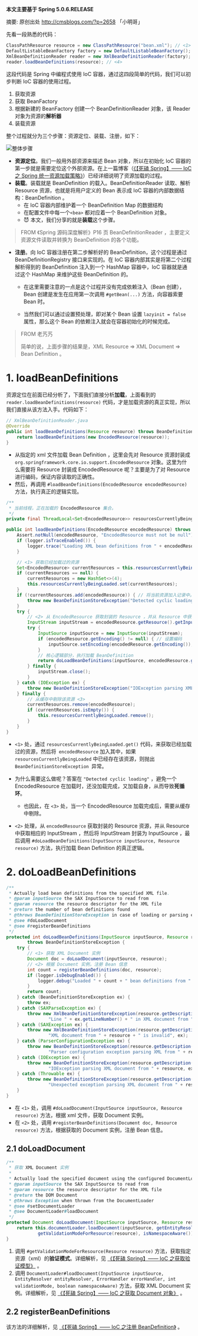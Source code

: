 **本文主要基于 Spring 5.0.6.RELEASE**

摘要: 原创出处 http://cmsblogs.com/?p=2658 「小明哥」

先看一段熟悉的代码：

```java
ClassPathResource resource = new ClassPathResource("bean.xml"); // <1>
DefaultListableBeanFactory factory = new DefaultListableBeanFactory(); // <2>
XmlBeanDefinitionReader reader = new XmlBeanDefinitionReader(factory); // <3>
reader.loadBeanDefinitions(resource); // <4>
```

这段代码是 Spring 中编程式使用 IoC 容器，通过这四段简单的代码，我们可以初步判断 IoC 容器的使用过程。

1. 获取资源
2. 获取 BeanFactory
3. 根据新建的 BeanFactory 创建一个 BeanDefinitionReader 对象，该 Reader 对象为资源的**解析器**
4. 装载资源



整个过程就分为三个步骤：资源定位、装载、注册，如下：

![整体步骤](http://static.iocoder.cn/1e395ffbda4fe58a49897854a7d72ce9)

- **资源定位**。我们一般用外部资源来描述 Bean 对象，所以在初始化 IoC 容器的第一步就是需要定位这个外部资源。在上一篇博客（[《【死磕 Spring】—— IoC 之 Spring 统一资源加载策略》](http://svip.iocoder.cn/Spring/IoC-load-Resource)）已经详细说明了资源加载的过程。
- **装载**。装载就是 BeanDefinition 的载入。BeanDefinitionReader 读取、解析 Resource 资源，也就是将用户定义的 Bean 表示成 IoC 容器的内部数据结构：BeanDefinition 。
  - 在 IoC 容器内部维护着一个 BeanDefinition Map 的数据结构
  - 在配置文件中每一个``<bea>`` 都对应着一个 BeanDefinition 对象。
  - 😈 本文，我们分享的就是**装载**这个步骤。

> FROM 《Spring 源码深度解析》P16 页
> BeanDefinitionReader ，主要定义资源文件读取并转换为 BeanDefinition 的各个功能。

- **注册**。向 IoC 容器注册在第二步解析好的 BeanDefinition，这个过程是通过  BeanDefinitionRegistry 接口来实现的。在 IoC 容器内部其实是将第二个过程解析得到的 BeanDefinition  注入到一个 HashMap 容器中，IoC 容器就是通过这个 HashMap 来维护这些 BeanDefinition 的。

  - 在这里需要注意的一点是这个过程并没有完成依赖注入（Bean 创建），Bean 创建是发生在应用第一次调用 `#getBean(...)` 方法，向容器索要 Bean 时。

  - 当然我们可以通过设置预处理，即对某个 Bean 设置 `lazyinit = false` 属性，那么这个 Bean 的依赖注入就会在容器初始化的时候完成。

> FROM 老艿艿
>
> 简单的说，上面步骤的结果是，XML Resource => XML Document => Bean Definition 。

# 1. loadBeanDefinitions

资源定位在前面已经分析了，下面我们直接分析**加载**，上面看到的  `reader.loadBeanDefinitions(resource)` 代码，才是加载资源的真正实现，所以我们直接从该方法入手。代码如下：

```java
// XmlBeanDefinitionReader.java
@Override
public int loadBeanDefinitions(Resource resource) throws BeanDefinitionStoreException {
	return loadBeanDefinitions(new EncodedResource(resource));
}
```

- 从指定的 xml 文件加载 Bean Definition ，这里会先对 Resource 资源封装成 `org.springframework.core.io.support.EncodedResource` 对象。这里为什么需要将 Resource 封装成 EncodedResource 呢？主要是为了对 Resource 进行编码，保证内容读取的正确性。
- 然后，再调用 `#loadBeanDefinitions(EncodedResource encodedResource)` 方法，执行真正的逻辑实现。

```java
/**
 * 当前线程，正在加载的 EncodedResource 集合。
 */
private final ThreadLocal<Set<EncodedResource>> resourcesCurrentlyBeingLoaded = new NamedThreadLocal<>("XML bean definition resources currently being loaded");

public int loadBeanDefinitions(EncodedResource encodedResource) throws BeanDefinitionStoreException {
	Assert.notNull(encodedResource, "EncodedResource must not be null");
	if (logger.isTraceEnabled()) {
		logger.trace("Loading XML bean definitions from " + encodedResource);
	}

	// <1> 获取已经加载过的资源
	Set<EncodedResource> currentResources = this.resourcesCurrentlyBeingLoaded.get();
	if (currentResources == null) {
		currentResources = new HashSet<>(4);
		this.resourcesCurrentlyBeingLoaded.set(currentResources);
	}
	if (!currentResources.add(encodedResource)) { // 将当前资源加入记录中。如果已存在，抛出异常
		throw new BeanDefinitionStoreException("Detected cyclic loading of " + encodedResource + " - check your import definitions!");
	}
	try {
		// <2> 从 EncodedResource 获取封装的 Resource ，并从 Resource 中获取其中的 InputStream
		InputStream inputStream = encodedResource.getResource().getInputStream();
		try {
			InputSource inputSource = new InputSource(inputStream);
			if (encodedResource.getEncoding() != null) { // 设置编码
				inputSource.setEncoding(encodedResource.getEncoding());
			}
			// 核心逻辑部分，执行加载 BeanDefinition
			return doLoadBeanDefinitions(inputSource, encodedResource.getResource());
		} finally {
			inputStream.close();
		}
	} catch (IOException ex) {
		throw new BeanDefinitionStoreException("IOException parsing XML document from " + encodedResource.getResource(), ex);
	} finally {
		// 从缓存中剔除该资源 <3>
		currentResources.remove(encodedResource);
		if (currentResources.isEmpty()) {
			this.resourcesCurrentlyBeingLoaded.remove();
		}
	}
}
```

- ``<1>`` 处，通过 ``resourcesCurrentlyBeingLoaded.get()`` 代码，来获取已经加载过的资源，然后将`` encodedResource`` 加入其中，如果 ``resourcesCurrentlyBeingLoaded`` 中已经存在该资源，则抛出 ``BeanDefinitionStoreException ``异常。
- 为什么需要这么做呢？答案在 ``"Detected cyclic loading"`` ，避免一个 EncodedResource 在加载时，还没加载完成，又加载自身，从而导致**死循环**。
  - 也因此，在 ``<3>`` 处，当一个 EncodedResource 加载完成后，需要从缓存中剔除。
  
- ``<2>`` 处理，从 ``encodedResource`` 获取封装的 Resource 资源，并从 Resource 中获取相应的 InputStream ，然后将 InputStream 封装为 InputSource ，最后调用 ``#doLoadBeanDefinitions(InputSource inputSource, Resource resource)`` 方法，执行加载 Bean Definition 的真正逻辑。

# 2. doLoadBeanDefinitions

```java
/**
 * Actually load bean definitions from the specified XML file.
 * @param inputSource the SAX InputSource to read from
 * @param resource the resource descriptor for the XML file
 * @return the number of bean definitions found
 * @throws BeanDefinitionStoreException in case of loading or parsing errors
 * @see #doLoadDocument
 * @see #registerBeanDefinitions
 */
protected int doLoadBeanDefinitions(InputSource inputSource, Resource resource)
		throws BeanDefinitionStoreException {
	try {
		// <1> 获取 XML Document 实例
		Document doc = doLoadDocument(inputSource, resource);
		// <2> 根据 Document 实例，注册 Bean 信息
		int count = registerBeanDefinitions(doc, resource);
		if (logger.isDebugEnabled()) {
			logger.debug("Loaded " + count + " bean definitions from " + resource);
		}
		return count;
	} catch (BeanDefinitionStoreException ex) {
		throw ex;
	} catch (SAXParseException ex) {
		throw new XmlBeanDefinitionStoreException(resource.getDescription(),
                "Line " + ex.getLineNumber() + " in XML document from " + resource + " is invalid", ex);
	} catch (SAXException ex) {
		throw new XmlBeanDefinitionStoreException(resource.getDescription(),
				"XML document from " + resource + " is invalid", ex);
	} catch (ParserConfigurationException ex) {
		throw new BeanDefinitionStoreException(resource.getDescription(),
				"Parser configuration exception parsing XML from " + resource, ex);
	} catch (IOException ex) {
		throw new BeanDefinitionStoreException(resource.getDescription(),
				"IOException parsing XML document from " + resource, ex);
	} catch (Throwable ex) {
		throw new BeanDefinitionStoreException(resource.getDescription(),
				"Unexpected exception parsing XML document from " + resource, ex);
	}
}
```

- 在 `<1>` 处，调用 `#doLoadDocument(InputSource inputSource, Resource resource)` 方法，根据 xml 文件，获取 Document 实例。
- 在 `<2>` 处，调用 `#registerBeanDefinitions(Document doc, Resource resource)` 方法，根据获取的 Document 实例，注册 Bean 信息。

## 2.1 doLoadDocument

```java
/**
 * 获取 XML Document 实例
 *
 * Actually load the specified document using the configured DocumentLoader.
 * @param inputSource the SAX InputSource to read from
 * @param resource the resource descriptor for the XML file
 * @return the DOM Document
 * @throws Exception when thrown from the DocumentLoader
 * @see #setDocumentLoader
 * @see DocumentLoader#loadDocument
 */
protected Document doLoadDocument(InputSource inputSource, Resource resource) throws Exception {
	return this.documentLoader.loadDocument(inputSource, getEntityResolver(), this.errorHandler,
			getValidationModeForResource(resource), isNamespaceAware());
}
```

1. 调用 `#getValidationModeForResource(Resource resource)` 方法，获取指定资源（xml）的**验证模式**。详细解析，见 [《【死磕 Spring】—— IoC 之获取验证模型》](http://svip.iocoder.cn/Spring/IoC-Validation-Mode-For-Resource) 。
2. 调用 `DocumentLoader#loadDocument(InputSource inputSource,  EntityResolver entityResolver, ErrorHandler errorHandler, int  validationMode, boolean namespaceAware)` 方法，获取 XML Document 实例。详细解析，见 [《【死磕 Spring】—— IoC 之获取 Document 对象》](http://svip.iocoder.cn/Spring/IoC-load-Document) 。

## 2.2 registerBeanDefinitions

该方法的详细解析，见 [《【死磕 Spring】—— IoC 之注册 BeanDefinition》](http://svip.iocoder.cn/Spring/IoC-register-BeanDefinitions) 。